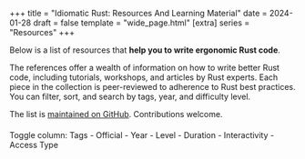 +++
title = "Idiomatic Rust: Resources And Learning Material"
date = 2024-01-28
draft = false
template = "wide_page.html"
[extra]
series = "Resources"
+++

Below is a list of resources that **help you to write ergonomic Rust code**.  

The references offer a wealth of information on how to write better Rust code,
including tutorials, workshops, and articles by Rust experts. Each piece in the
collection is peer-reviewed to adherence to Rust best practices.
You can filter, sort, and search by tags, year, and difficulty level.

The list is [maintained on GitHub](https://github.com/mre/idiomatic-rust). Contributions welcome.

<script src="https://ajax.googleapis.com/ajax/libs/jquery/3.7.1/jquery.min.js"></script>
<script src="//cdn.datatables.net/1.13.7/js/jquery.dataTables.min.js"></script>
<script>
    var data = [
  {
    "title": "Rust Anthology",
    "url": "https://github.com/brson/rust-anthology",
    "description": "The best short-form writing about Rust, collected.",
    "tags": [
      "anthology",
      "writing",
      "collection"
    ],
    "official": false,
    "year": 2018,
    "difficultyLevel": "all",
    "duration": null,
    "interactivityLevel": "low",
    "free": true,
    "category": "project"
  },
  {
    "title": "blessed.rs",
    "url": "https://blessed.rs",
    "description": "An unofficial guide to the Rust ecosystem. Suggestions for popular, well-maintained crates.",
    "tags": [
      "guide",
      "ecosystem",
      "crates"
    ],
    "official": false,
    "year": 2019,
    "difficultyLevel": "all",
    "duration": null,
    "interactivityLevel": "medium",
    "free": true,
    "category": "project"
  },
  {
    "title": "cheats.rs - Idiomatic Rust tips",
    "url": "https://cheats.rs",
    "description": "A list of quick tips to make your code more idiomatic.",
    "tags": [
      "tips",
      "idiomatic",
      "quick"
    ],
    "official": false,
    "year": 2020,
    "difficultyLevel": "all",
    "duration": null,
    "interactivityLevel": "low",
    "free": true,
    "category": "project"
  },
  {
    "title": "clippy",
    "url": "https://github.com/rust-lang/rust-clippy",
    "description": "A bunch of lints to catch common mistakes and improve your Rust code.",
    "tags": [
      "lints",
      "code-quality",
      "tool"
    ],
    "official": true,
    "year": 2015,
    "difficultyLevel": "all",
    "duration": null,
    "interactivityLevel": "low",
    "free": true,
    "category": "project"
  },
  {
    "title": "Patterns",
    "url": "https://rust-unofficial.github.io/patterns/",
    "description": "A catalogue of design patterns in Rust.",
    "tags": [
      "design-patterns",
      "catalogue",
      "best-practices"
    ],
    "official": false,
    "year": 2016,
    "difficultyLevel": "intermediate",
    "duration": null,
    "interactivityLevel": "low",
    "free": true,
    "category": "project"
  },
  {
    "title": "Elements of Rust",
    "url": "https://github.com/ferrous-systems/elements-of-rust",
    "description": "A collection of software engineering techniques for effectively expressing intent with Rust.",
    "tags": [
      "software-engineering",
      "techniques",
      "best-practices"
    ],
    "official": false,
    "year": 2019,
    "difficultyLevel": "advanced",
    "duration": null,
    "interactivityLevel": "medium",
    "free": true,
    "category": "project"
  },
  {
    "title": "Possible Rust",
    "url": "https://www.possiblerust.com/",
    "description": "A blog for intermediate Rust programmers exploring real-world code and design patterns.",
    "tags": [
      "blog",
      "intermediate",
      "design-patterns"
    ],
    "official": false,
    "year": 2020,
    "difficultyLevel": "intermediate",
    "duration": null,
    "interactivityLevel": "medium",
    "free": true,
    "category": "project"
  },
  {
    "title": "Rust API Guidelines",
    "url": "https://rust-lang.github.io/api-guidelines/",
    "description": "An extensive list of recommendations for idiomatic Rust APIs.",
    "tags": [
      "api",
      "guidelines",
      "best-practices"
    ],
    "official": true,
    "year": 2017,
    "difficultyLevel": "intermediate",
    "duration": null,
    "interactivityLevel": "low",
    "free": true,
    "category": "project"
  },
  {
    "title": "Rust by Example",
    "url": "https://doc.rust-lang.org/rust-by-example/",
    "description": "A community driven collection of example code which follow Rust best practices.",
    "tags": [
      "examples",
      "community",
      "best-practices"
    ],
    "official": false,
    "year": 2015,
    "difficultyLevel": "all",
    "duration": null,
    "interactivityLevel": "high",
    "free": true,
    "category": "project"
  },
  {
    "title": "Comprehensive Rust",
    "url": "https://github.com/google/comprehensive-rust",
    "description": "A four day Rust course developed by the Android team, covering all aspects of Rust.",
    "tags": [
      "course",
      "learning",
      "comprehensive"
    ],
    "official": true,
    "year": 2021,
    "difficultyLevel": "all",
    "duration": "4 days",
    "interactivityLevel": "high",
    "free": true,
    "category": "workshop"
  },
  {
    "title": "Build your own JIRA with Rust",
    "url": "https://github.com/LukeMathWalker/build-your-own-jira-with-rust/",
    "description": "A test-driven workshop to learn Rust by building your own JIRA clone!",
    "tags": [
      "test-driven",
      "project"
    ],
    "official": true,
    "year": 2020,
    "difficultyLevel": "intermediate",
    "duration": "variable",
    "interactivityLevel": "high",
    "free": true,
    "category": "workshop"
  },
  {
    "title": "Ferrous Systems Teaching Material",
    "url": "https://ferrous-systems.github.io/teaching-material/index.html",
    "description": "Free workshop material produced by Ferrous Systems for trainings.",
    "tags": [
      "material",
      "training"
    ],
    "official": true,
    "year": 2019,
    "difficultyLevel": "all",
    "duration": "3-4 days",
    "interactivityLevel": "medium",
    "free": true,
    "category": "workshop"
  },
  {
    "title": "PingCAP talent plan",
    "url": "https://github.com/pingcap/talent-plan",
    "description": "A series of training courses about writing distributed systems in Rust.",
    "tags": [
      "training",
      "distributed-systems",
      "course"
    ],
    "official": true,
    "year": 2018,
    "difficultyLevel": "advanced",
    "duration": "variable",
    "interactivityLevel": "high",
    "free": true,
    "category": "workshop"
  },
  {
    "title": "Procedural Macros Workshop",
    "url": "https://github.com/dtolnay/proc-macro-workshop",
    "description": "A selection of projects designed to learn to write Rust procedural macros.",
    "tags": [
      "macros",
      "coding"
    ],
    "official": true,
    "year": 2019,
    "difficultyLevel": "advanced",
    "duration": "variable",
    "interactivityLevel": "high",
    "free": true,
    "category": "workshop"
  },
  {
    "title": "rust-lang/rustlings",
    "url": "https://github.com/rust-lang/rustlings",
    "description": "Small exercises to get you used to reading and writing Rust code.",
    "tags": [
      "exercises",
      "learning",
      "beginner"
    ],
    "official": true,
    "year": 2018,
    "difficultyLevel": "beginner",
    "duration": "variable",
    "interactivityLevel": "high",
    "free": true,
    "category": "workshop"
  },
  {
    "title": "Rust Development at Sentry",
    "url": "https://develop.sentry.dev/rust/",
    "description": "A document containing useful resources for getting started with Rust and adhering to Sentry coding principles.",
    "tags": [
      "guide",
      "coding-principles",
      "development"
    ],
    "official": true,
    "year": 2020,
    "difficultyLevel": "intermediate",
    "duration": "variable",
    "interactivityLevel": "low",
    "free": true,
    "category": "workshop"
  },
  {
    "title": "Rust 101",
    "url": "https://101-rs.tweede.golf/",
    "description": "A Rust University course by tweede golf.",
    "tags": [
      "course",
      "university",
      "learning"
    ],
    "official": false,
    "year": 2019,
    "difficultyLevel": "beginner",
    "duration": "variable",
    "interactivityLevel": "medium",
    "free": true,
    "category": "workshop"
  },
  {
    "title": "Command Line Applications in Rust",
    "url": "https://rust-cli.github.io/book",
    "description": "A tutorial on how to write CLI apps in Rust, learning many aspects of the ecosystem.",
    "tags": [
      "tutorial",
      "cli",
      "ecosystem"
    ],
    "official": false,
    "year": 2024,
    "difficultyLevel": "all",
    "duration": "variable",
    "interactivityLevel": "medium",
    "free": true,
    "category": "book"
  },
  {
    "title": "Command-Line Rust",
    "url": "https://github.com/kyclark/command-line-rust",
    "description": "Learn the language by writing Rust versions of common Unix coreutils.",
    "tags": [
      "unix",
      "coreutils",
      "learning"
    ],
    "official": false,
    "year": 2022,
    "difficultyLevel": "intermediate",
    "duration": "variable",
    "interactivityLevel": "medium",
    "free": true,
    "category": "book"
  },
  {
    "title": "Discover the world of microcontrollers through Rust!",
    "url": "https://rust-embedded.github.io/discovery/",
    "description": "An introductory course on microcontroller-based embedded systems using Rust.",
    "tags": [
      "embedded-systems",
      "microcontroller",
      "course"
    ],
    "official": false,
    "year": 2023,
    "difficultyLevel": "beginner",
    "duration": "variable",
    "interactivityLevel": "high",
    "free": true,
    "category": "book"
  },
  {
    "title": "High Assurance Rust",
    "url": "https://highassurance.rs/",
    "description": "Developing secure and robust software, focusing on embedded-friendly data structures in Rust.",
    "tags": [
      "security",
      "robustness",
      "embedded"
    ],
    "official": false,
    "year": 2022,
    "difficultyLevel": "advanced",
    "duration": "variable",
    "interactivityLevel": "medium",
    "free": true,
    "category": "book"
  },
  {
    "title": "Rust Cookbook",
    "url": "https://github.com/rust-lang-nursery/rust-cookbook",
    "description": "Examples that demonstrate good practices to accomplish common programming tasks in Rust.",
    "tags": [
      "examples",
      "good-practices",
      "programming"
    ],
    "official": false,
    "year": 2021,
    "difficultyLevel": "intermediate",
    "duration": "variable",
    "interactivityLevel": "medium",
    "free": true,
    "category": "book"
  },
  {
    "title": "Rust for Rustaceans",
    "url": "https://nostarch.com/rust-rustaceans",
    "description": "Covers how to design reliable, idiomatic, and ergonomic Rust programs based on best principles.",
    "tags": [
      "design",
      "idiomatic",
      "ergonomic"
    ],
    "official": false,
    "year": 2021,
    "difficultyLevel": "advanced",
    "duration": "variable",
    "interactivityLevel": "low",
    "free": false,
    "category": "book"
  },
  {
    "title": "Programming Rust: Fast, Safe Systems Development",
    "url": "https://www.oreilly.com/library/view/programming-rust-2nd/9781492052586/",
    "description": "A comprehensive Rust Programming Guide that covers most of Rust's features in detail.",
    "tags": [
      "comprehensive",
      "features",
      "guide"
    ],
    "official": false,
    "year": 2021,
    "difficultyLevel": "all",
    "duration": "variable",
    "interactivityLevel": "low",
    "free": false,
    "category": "book"
  },
  {
    "title": "Rust Atomics and Locks",
    "url": "https://marabos.nl/atomics/",
    "description": "Helps Rust programmers of all levels gain a clear understanding of low-level concurrency.",
    "tags": [
      "concurrency",
      "low-level",
      "understanding"
    ],
    "official": false,
    "year": 2023,
    "difficultyLevel": "intermediate",
    "duration": "variable",
    "interactivityLevel": "medium",
    "free": true,
    "category": "book"
  },
  {
    "title": "Compile-Time Invariants in Rust",
    "url": "https://corrode.dev/blog/compile-time-invariants/",
    "description": "Shows how macros can be used to enforce invariants at compile-time.",
    "tags": [
      "macros",
      "invariants",
      "compile-time"
    ],
    "official": false,
    "year": 2023,
    "difficultyLevel": "advanced",
    "duration": "variable",
    "interactivityLevel": "low",
    "free": true,
    "category": "article"
  },
  {
    "title": "Aim For Immutability in Rust",
    "url": "https://corrode.dev/blog/immutability/",
    "description": "Explains why variables are immutable in Rust by default.",
    "tags": [
      "immutability",
      "variables",
      "rust-basics"
    ],
    "official": false,
    "year": 2023,
    "difficultyLevel": "beginner",
    "duration": "variable",
    "interactivityLevel": "low",
    "free": true,
    "category": "article"
  },
  {
    "title": "Naming Your Lifetimes",
    "url": "https://www.possiblerust.com/pattern/naming-your-lifetimes",
    "description": "Explains how using longer, declarative lifetime names can help to disambiguate which borrow is which.",
    "tags": [
      "lifetimes",
      "naming-conventions",
      "rust-patterns"
    ],
    "official": false,
    "year": 2021,
    "difficultyLevel": "intermediate",
    "duration": "variable",
    "interactivityLevel": "low",
    "free": true,
    "category": "article"
  },
  {
    "title": "Aiming for idiomatic Rust",
    "url": "https://web.archive.org/web/20221203043933/https://shane-o.dev/blog/aiming-for-idiomatic-rust",
    "description": "Discusses different ways to solve a popular coding puzzle, 'balanced brackets', in Rust.",
    "tags": [
      "coding-puzzle",
      "best-practices"
    ],
    "official": false,
    "year": 2021,
    "difficultyLevel": "intermediate",
    "duration": "variable",
    "interactivityLevel": "medium",
    "free": true,
    "category": "article"
  },
  {
    "title": "Wrapping errors in Rust",
    "url": "https://edgarluque.com/blog/wrapping-errors-in-rust",
    "description": "Wrapping 'reqwest::Error' and a custom error type as an enum to make library usage easier.",
    "tags": [
      "error-handling",
      "rust-tips",
      "programming"
    ],
    "official": false,
    "year": 2021,
    "difficultyLevel": "intermediate",
    "duration": "variable",
    "interactivityLevel": "medium",
    "free": true,
    "category": "article"
  },
  {
    "title": "Hexagonal architecture in Rust",
    "url": "https://alexis-lozano.com/hexagonal-architecture-in-rust-1/",
    "description": "Describes how to build a Rust service using domain driven design and a test-first approach.",
    "tags": [
      "architecture",
      "domain-driven-design",
      "rust-service"
    ],
    "official": false,
    "year": 2021,
    "difficultyLevel": "advanced",
    "duration": "variable",
    "interactivityLevel": "medium",
    "free": true,
    "category": "article"
  },
  {
    "title": "Context-preserving error handling",
    "url": "https://kazlauskas.me/entries/errors",
    "description": "Explains how to use crates like 'thiserror' in combination with 'map_err' to add context to errors.",
    "tags": [
      "error-handling",
      "crates",
      "rust-tips"
    ],
    "official": false,
    "year": 2020,
    "difficultyLevel": "intermediate",
    "duration": "variable",
    "interactivityLevel": "low",
    "free": true,
    "category": "article"
  },
  {
    "title": "Refactoring Rust Transpiled from C",
    "url": "https://immunant.com/blog/2020/09/transpiled_c_safety/",
    "description": "Describes how to lift a C-project that was automatically converted to unsafe Rust to safer, more idiomatic Rust.",
    "tags": [
      "refactoring",
      "transpiling",
      "c-to-rust"
    ],
    "official": false,
    "year": 2020,
    "difficultyLevel": "advanced",
    "duration": "variable",
    "interactivityLevel": "medium",
    "free": true,
    "category": "article"
  },
  {
    "title": "Learning Rust through open source and live code reviews",
    "url": "https://loige.co/learning-rust-through-open-source-and-live-code-reviews/",
    "description": "Covers patterns like 'FromStr' and exposing a CLI and a library in one crate.",
    "tags": [
      "open-source",
      "code-review",
      "rust-patterns"
    ],
    "official": false,
    "year": 2020,
    "difficultyLevel": "intermediate",
    "duration": "variable",
    "interactivityLevel": "medium",
    "free": true,
    "category": "article"
  },
  {
    "title": "Guide on how to write documentation for a Rust crate",
    "url": "https://blog.guillaume-gomez.fr/articles/2020-03-12+Guide+on+how+to+write+documentation+for+a+Rust+crate",
    "description": "Writing good documentation with rustdoc including many examples.",
    "tags": [
      "documentation",
      "rustdoc",
      "best-practices"
    ],
    "official": false,
    "year": 2020,
    "difficultyLevel": "all",
    "duration": "variable",
    "interactivityLevel": "medium",
    "free": true,
    "category": "article"
  },
  {
    "title": "Are out parameters idiomatic in Rust?",
    "url": "https://steveklabnik.com/writing/are-out-paramters-idiomatic-in-rust",
    "description": "Discusses the pros and cons of functions returning a value vs. modifying a parameter in-place.",
    "tags": [
      "functions",
      "parameters"
    ],
    "official": false,
    "year": 2020,
    "difficultyLevel": "intermediate",
    "duration": "variable",
    "interactivityLevel": "low",
    "free": true,
    "category": "article"
  },
  {
    "title": "Await a minute",
    "url": "https://docs.rs/dtolnay/0.0.3/dtolnay/macro._01__await_a_minute.html",
    "description": "Example code for moving from raw futures to async/await syntax to improve error handling.",
    "tags": [
      "async",
      "await",
      "error-handling"
    ],
    "official": false,
    "year": 2019,
    "difficultyLevel": "intermediate",
    "duration": "variable",
    "interactivityLevel": "medium",
    "free": true,
    "category": "article"
  },
  {
    "title": "Taking string arguments in Rust",
    "url": "http://xion.io/post/code/rust-string-args.html",
    "description": "Discussing how to avoid subtle issues with string handling and when to use 'str' vs 'String'.",
    "tags": [
      "strings",
      "arguments",
      "best-practices"
    ],
    "official": false,
    "year": 2019,
    "difficultyLevel": "beginner",
    "duration": "variable",
    "interactivityLevel": "low",
    "free": true,
    "category": "article"
  },
  {
    "title": "Rust Patterns: Enums Instead Of Booleans",
    "url": "http://blakesmith.me/2019/05/07/rust-patterns-enums-instead-of-booleans.html",
    "description": "Discusses how using enums instead of booleans can express intent more clearly in Rust.",
    "tags": [
      "enums",
      "booleans",
      "patterns"
    ],
    "official": false,
    "year": 2019,
    "difficultyLevel": "intermediate",
    "duration": "variable",
    "interactivityLevel": "medium",
    "free": true,
    "category": "article"
  },
  {
    "title": "Programming an ARM microcontroller in Rust at four different levels of abstraction",
    "url": "https://pramode.in/2018/02/20/programming-a-microcontroller-in-rust-at-four-levels-of-abstraction/",
    "description": "Demonstrates how Rust helps to move from low-level embedded code to high-level abstractions.",
    "tags": [
      "microcontroller",
      "arm",
      "abstraction"
    ],
    "official": false,
    "year": 2018,
    "difficultyLevel": "advanced",
    "duration": "variable",
    "interactivityLevel": "high",
    "free": true,
    "category": "article"
  },
  {
    "title": "Iteration patterns for Result & Option",
    "url": "http://xion.io/post/code/rust-iter-patterns.html",
    "description": "Explores how to filter and partition iterators of Result and Option types idiomatically.",
    "tags": [
      "iterators",
      "result",
      "option"
    ],
    "official": false,
    "year": 2017,
    "difficultyLevel": "intermediate",
    "duration": "variable",
    "interactivityLevel": "medium",
    "free": true,
    "category": "article"
  },
  {
    "title": "Lessons learned redesigning and refactoring a Rust Library",
    "url": "https://web.archive.org/web/20220126172949/https://blog.mgattozzi.dev/refactor-rust/",
    "description": "'RefCell', the builder pattern and more.",
    "tags": [
      "refactoring",
      "design-patterns",
      "library"
    ],
    "official": false,
    "year": 2017,
    "difficultyLevel": "advanced",
    "duration": "variable",
    "interactivityLevel": "medium",
    "free": true,
    "category": "article"
  },
  {
    "title": "Math with distances in Rust: safety and correctness across units",
    "url": "https://ferrisellis.com/content/rust-implementing-units-for-types/",
    "description": "How to create a system to cleanly and safely do arithmetic with lengths.",
    "tags": [
      "math",
      "safety",
      "type-system"
    ],
    "official": false,
    "year": 2017,
    "difficultyLevel": "intermediate",
    "duration": "variable",
    "interactivityLevel": "medium",
    "free": true,
    "category": "article"
  },
  {
    "title": "The balance between cost, useability and soundness in C bindings, and Rust-SDL2's release",
    "url": "https://web.archive.org/web/20190509123207/https://cobrand.github.io/rust/sdl2/2017/05/07/the-balance-between-soundness-cost-useability.html",
    "description": "Writing safe, sound, idiomatic libraries despite the limitations of the borrow checker.",
    "tags": [
      "c-bindings",
      "sdl2",
      "borrow-checker"
    ],
    "official": false,
    "year": 2017,
    "difficultyLevel": "advanced",
    "duration": "variable",
    "interactivityLevel": "medium",
    "free": true,
    "category": "article"
  },
  {
    "title": "Russian Dolls and clean Rust code",
    "url": "https://web.archive.org/web/20220126183049/https://blog.mgattozzi.dev/russian-dolls/",
    "description": "How to use the full power of 'Option' and 'Result' (especially 'and_then()' and 'unwrap_or()').",
    "tags": [
      "option",
      "result",
      "code-quality"
    ],
    "official": false,
    "year": 2016,
    "difficultyLevel": "intermediate",
    "duration": "variable",
    "interactivityLevel": "medium",
    "free": true,
    "category": "article"
  },
  {
    "title": "Elegant Library APIs in Rust",
    "url": "https://deterministic.space/elegant-apis-in-rust.html",
    "description": "Many helpful tips and tricks for writing libraries in Rust.",
    "tags": [
      "libraries",
      "api-design",
      "best-practices"
    ],
    "official": false,
    "year": 2016,
    "difficultyLevel": "intermediate",
    "duration": "variable",
    "interactivityLevel": "medium",
    "free": true,
    "category": "article"
  },
  {
    "title": "Teaching libraries through good documentation",
    "url": "https://deterministic.space/teaching-libraries.html",
    "description": "How to use the full power of Rust's documentation support (e.g. doc tests).",
    "tags": [
      "documentation",
      "libraries"
    ],
    "official": false,
    "year": 2016,
    "difficultyLevel": "intermediate",
    "duration": "variable",
    "interactivityLevel": "medium",
    "free": true,
    "category": "article"
  },
  {
    "title": "Pretty State Machine Patterns in Rust",
    "url": "https://hoverbear.org/2016/10/12/rust-state-machine-pattern/",
    "description": "How to represent a State Machine in an expressive and understandable way in Rust.",
    "tags": [
      "state-machine",
      "patterns"
    ],
    "official": false,
    "year": 2016,
    "difficultyLevel": "intermediate",
    "duration": "variable",
    "interactivityLevel": "medium",
    "free": true,
    "category": "article"
  },
  {
    "title": "Ripgrep Code Review",
    "url": "https://blog.mbrt.dev/posts/ripgrep/",
    "description": "An analysis of the popular 'ripgrep' tool's source code.",
    "tags": [
      "code-review",
      "ripgrep",
      "analysis"
    ],
    "official": false,
    "year": 2016,
    "difficultyLevel": "advanced",
    "duration": "variable",
    "interactivityLevel": "medium",
    "free": true,
    "category": "article"
  },
  {
    "title": "Rustic Bits",
    "url": "https://llogiq.github.io/2016/02/11/rustic.html",
    "description": "Small things that make for rustic code.",
    "tags": [
      "best-practices",
      "code-quality"
    ],
    "official": false,
    "year": 2016,
    "difficultyLevel": "beginner",
    "duration": "variable",
    "interactivityLevel": "low",
    "free": true,
    "category": "article"
  },
  {
    "title": "Convenient and idiomatic conversions in Rust",
    "url": "https://ricardomartins.cc/2016/08/03/convenient_and_idiomatic_conversions_in_rust",
    "description": "Explains 'From<T>', 'Into<T>', 'TryFrom<T>', 'TryInto<T>', 'AsRef<T>' and 'AsMut<T>' with practical examples.",
    "tags": [
      "conversions",
      "examples"
    ],
    "official": false,
    "year": 2016,
    "difficultyLevel": "intermediate",
    "duration": "variable",
    "interactivityLevel": "medium",
    "free": true,
    "category": "article"
  },
  {
    "title": "Idiomatic tree and graph like structures in Rust",
    "url": "https://rust-leipzig.github.io/architecture/2016/12/20/idiomatic-trees-in-rust/",
    "description": "Introduction to safe, dynamic, arena based tree structures without using lifetimes.",
    "tags": [
      "tree-structures",
      "graphs"
    ],
    "official": false,
    "year": 2016,
    "difficultyLevel": "advanced",
    "duration": "variable",
    "interactivityLevel": "medium",
    "free": true,
    "category": "article"
  },
  {
    "title": "Rust traits for developer friendly libraries",
    "url": "https://benashford.github.io/blog/2015/05/24/rust-traits-for-developer-friendly-libraries/",
    "description": "Thoughts about implementing good Rust libraries.",
    "tags": [
      "rust-traits",
      "libraries",
      "development"
    ],
    "official": false,
    "year": 2015,
    "difficultyLevel": "intermediate",
    "duration": "variable",
    "interactivityLevel": "low",
    "free": true,
    "category": "article"
  },
  {
    "title": "Error Handling in Rust",
    "url": "https://blog.burntsushi.net/rust-error-handling/",
    "description": "Understanding and handling errors in Rust in an idiomatic way.",
    "tags": [
      "error-handling"
    ],
    "official": false,
    "year": 2015,
    "difficultyLevel": "intermediate",
    "duration": "variable",
    "interactivityLevel": "medium",
    "free": true,
    "category": "article"
  },
  {
    "title": "Creating a Rust function that accepts String or &str",
    "url": "https://hermanradtke.com/2015/05/06/creating-a-rust-function-that-accepts-string-or-str.html",
    "description": "How to make calling your code both ergonomic and fast (zero-allocation).",
    "tags": [
      "functions",
      "string-handling"
    ],
    "official": false,
    "year": 2015,
    "difficultyLevel": "intermediate",
    "duration": "variable",
    "interactivityLevel": "medium",
    "free": true,
    "category": "article"
  },
  {
    "title": "Creating a Rust function that returns a &str or String",
    "url": "https://hermanradtke.com/2015/05/29/creating-a-rust-function-that-returns-string-or-str.html",
    "description": "How 'Into' and 'Cow' (Clone-on-write) work together to avoid allocations for string types.",
    "tags": [
      "functions",
      "string-handling"
    ],
    "official": false,
    "year": 2015,
    "difficultyLevel": "intermediate",
    "duration": "variable",
    "interactivityLevel": "medium",
    "free": true,
    "category": "article"
  },
  {
    "title": "Effectively Using Iterators In Rust",
    "url": "https://hermanradtke.com/2015/06/22/effectively-using-iterators-in-rust.html",
    "description": "Explanation of the 'Iter' and 'IntoIter' traits and how loops actually work in Rust.",
    "tags": [
      "iterators",
      "traits"
    ],
    "official": false,
    "year": 2015,
    "difficultyLevel": "intermediate",
    "duration": "variable",
    "interactivityLevel": "medium",
    "free": true,
    "category": "article"
  },
  {
    "title": "Strategies for solving 'cannot move out of' borrowing errors in Rust",
    "url": "https://hermanradtke.com/2015/06/09/strategies-for-solving-cannot-move-out-of-borrowing-errors-in-rust.html",
    "description": "Practical tips to help understand the borrow-checker and move semantics.",
    "tags": [
      "borrow-checker",
      "move-semantics"
    ],
    "official": false,
    "year": 2015,
    "difficultyLevel": "intermediate",
    "duration": "variable",
    "interactivityLevel": "medium",
    "free": true,
    "category": "article"
  },
  {
    "title": "Rayon: data parallelism in Rust",
    "url": "https://smallcultfollowing.com/babysteps/blog/2015/12/18/rayon-data-parallelism-in-rust/",
    "description": "Writing elegant parallel code in Rust.",
    "tags": [
      "parallelism",
      "rayon"
    ],
    "official": false,
    "year": 2015,
    "difficultyLevel": "advanced",
    "duration": "variable",
    "interactivityLevel": "medium",
    "free": true,
    "category": "article"
  },
  {
    "title": "Tricks of the Trait: Enabling Ergonomic Extractors",
    "url": "https://www.youtube.com/watch?v=7DOYtnCXucw",
    "description": "Rust Nation UK, Feb. 2023",
    "tags": [
      "traits",
      "ergonomics",
      "extractors"
    ],
    "official": false,
    "year": 2023,
    "difficultyLevel": "intermediate",
    "duration": "variable",
    "interactivityLevel": "low",
    "free": true,
    "category": "talk"
  },
  {
    "title": "Nine Rules for Elegant Rust Library APIs",
    "url": "https://www.youtube.com/watch?v=6-8-9ZV-2WQ",
    "description": "Seattle Rust Meetup, Sep. 2022",
    "tags": [
      "library-apis",
      "elegance"
    ],
    "official": false,
    "year": 2022,
    "difficultyLevel": "intermediate",
    "duration": "variable",
    "interactivityLevel": "low",
    "free": true,
    "category": "talk"
  },
  {
    "title": "Ergonomic APIs for hard problems",
    "url": "https://www.youtube.com/watch?v=Phk0C-kLlho",
    "description": "RustLab Conference, October 2022",
    "tags": [
      "apis",
      "ergonomics",
      "rust-conference"
    ],
    "official": false,
    "year": 2022,
    "difficultyLevel": "intermediate",
    "duration": "variable",
    "interactivityLevel": "low",
    "free": true,
    "category": "talk"
  },
  {
    "title": "Macros for a More Productive Rust",
    "url": "https://www.youtube.com/watch?v=dZiWkbnaQe8",
    "description": "RustConf 2020",
    "tags": [
      "macros",
      "productivity",
      "rustconf"
    ],
    "official": false,
    "year": 2020,
    "difficultyLevel": "intermediate",
    "duration": "variable",
    "interactivityLevel": "low",
    "free": true,
    "category": "talk"
  },
  {
    "title": "Making Rust Delightful",
    "url": "https://www.youtube.com/watch?v=YSEx8wtlPWc",
    "description": "RustCon Asia 2019",
    "tags": [
      "conference",
      "development"
    ],
    "official": false,
    "year": 2019,
    "difficultyLevel": "all",
    "duration": "variable",
    "interactivityLevel": "low",
    "free": true,
    "category": "talk"
  },
  {
    "title": "Idiomatic Rust - Writing Concise and Elegant Rust Code",
    "url": "https://www.youtube.com/watch?v=P2mooqNMxMs",
    "description": "FOSDEM 2018",
    "tags": [
      "fosdem"
    ],
    "official": false,
    "year": 2018,
    "difficultyLevel": "all",
    "duration": "variable",
    "interactivityLevel": "low",
    "free": true,
    "category": "talk"
  },
  {
    "title": "Idiomatic Rust Libraries",
    "url": "https://www.youtube.com/watch?v=0zOg8_B71gE",
    "description": "Rustfest Kiev",
    "tags": [
      "rust-libraries",
      "rustfest"
    ],
    "official": false,
    "year": 2017,
    "difficultyLevel": "intermediate",
    "duration": "variable",
    "interactivityLevel": "low",
    "free": true,
    "category": "talk"
  },
  {
    "title": "Preferred way of passing `Path`-like types around?",
    "url": "https://www.reddit.com/r/rust/comments/cekeq9/preferred_way_of_passing_pathlike_types_around/",
    "description": "A Reddit discussion on the best practices for passing `Path`-like types in Rust.",
    "tags": [
      "discussion",
      "path-types",
      "best-practices"
    ],
    "official": false,
    "year": 2020,
    "difficultyLevel": "intermediate",
    "duration": "variable",
    "interactivityLevel": "high",
    "free": true,
    "category": "forum"
  },
  {
    "title": "Which is more idiomatic? Functional, imperative or a mix?",
    "url": "https://users.rust-lang.org/t/which-is-more-idiomatic-functional-imperative-or-a-mix/11278",
    "description": "A discussion on Rust's users forum about the idiomatic way to write Rust code: functional, imperative, or a mix of both.",
    "tags": [
      "functional",
      "imperative",
      "coding-style"
    ],
    "official": false,
    "year": 2017,
    "difficultyLevel": "all",
    "duration": "variable",
    "interactivityLevel": "high",
    "free": true,
    "category": "forum"
  },
  {
    "title": "An idiomatic way to sum up values in a multidimensional Array",
    "url": "https://users.rust-lang.org/t/an-idiomatic-way-to-sum-up-values-in-a-multidimensional-array/9485",
    "description": "Forum discussion on idiomatic approaches to summing values in a multidimensional array in Rust.",
    "tags": [
      "arrays",
      "summing"
    ],
    "official": false,
    "year": 2017,
    "difficultyLevel": "intermediate",
    "duration": "variable",
    "interactivityLevel": "high",
    "free": true,
    "category": "forum"
  }
];

    // Formatting function for row details
    function format(d) {
        // `d` is the original data object for the row
        return (
            '<dl>' +
            '<dt></dt>' +
            '<dd>' +
            d.description +
            '</dd>' +
            '</dl>'
        );
    }

    function capitalizeFirstLetter(string) {
        return string.charAt(0).toUpperCase() + string.slice(1);
    }

    // Wait for dom content to be loaded with jquery
    $(document).ready(function () {
        const table = new DataTable('#data-table', {
            // Add dropdown filters for columns
            initComplete: function () {
                this.api()
                    .columns([1,7,9, 10])
                    .every(function () {
                        let column = this;
        
                        // Create select element
                        let select = document.createElement('select');
                        select.add(new Option(''));

                        // Add select element to the table header
                        $(column.header()).append(select);

        
                        // Apply listener for user change in value
                        select.addEventListener('change', function () {
                            var val = DataTable.util.escapeRegex(select.value);
        
                            column
                                .search(val ? '^' + val + '$' : '', true, false)
                                .draw();
                        });
        
                        // Add list of options
                        column.cells('', column[0]).render('display').sort().unique().each( function ( d, j ) { select.add(new Option(d)); });
                    });
            },
            paging: false,
            data: data,
            scrollCollapse: true,
            order: [[7, 'asc']],
            columns: [
                {
                    className: 'dt-control',
                    orderable: false,
                    data: null,
                    defaultContent: ''
                },
                {
                    data: 'category',
                    title: 'Category',
                    render: function (data, type, row) {
                        let symbol = data === 'article' ? '📝' : data === 'video' ? '📺' : data === 'guide' ? '📖' : data === 'forum' ? '💬' : data === 'talk' ? '🎤️': data === 'workshop' ? '🏋️' : data === 'project' ? '⚙'  : '📚';
                        return symbol + " " + capitalizeFirstLetter(data);
                    }
                },
                {
                    data: 'title',
                    title: 'Title',
                    render: function (data, type, row) {
                        return '<a target="_blank" rel="noopener noreferrer" href="' + row.url + '">' + row.title + '</a>';
                    }
                },
                {data: 'description', title: 'Description', visible: false},
                {
                    data: 'tags',
                    title: 'Tags',
                    // Format as `<code>` tags
                    render: function (data) {
                        return data.map((tag) => '<code style="margin:5px 0">' + tag + '</code>').join(' ');
                    },
                    visible: true
                },
                {data: 'official', title: 'Official', visible: false},
                {data: 'year', title: 'Year', visible: false},
                {
                    data: 'difficultyLevel',
                    title: 'Level',
                    // Render as emoji stars (beginner: 1, intermediate: 2, advanced: 3)
                    render (data) {
                        if (data === 'beginner' || data === 'all' || data === 'varied') {
                            return '⭐';
                        } else if (data === 'intermediate') {
                            return '⭐⭐';
                        } else if (data === 'advanced') {
                            return '⭐⭐⭐';
                        } else {
                            return data;
                        }
                    },

                },
                {data: 'duration', title: 'Duration', visible: false},
                {data: 'interactivityLevel', title: 'Interactivity',
                    render (data) {
                        if (data === 'low') {
                            return '⚙️';
                        } else if (data === 'medium') {
                            return '⚙️';
                        } else if (data === 'high') {
                            return '⚙️⚙️⚙️';
                        } else {
                            return data;
                        }
                    },
                },
                {
                   data: 'free',
                   title: 'Free',
                     render: function (data, type, row) {
                          return data ? '✅' : '❌';
                     }
                },
            ]
        });

        // Object to keep track of active filters
        var activeFilters = {};

        // Define a custom filtering function
        $.fn.dataTable.ext.search.push(function (settings, data, dataIndex) {
            // If no filters are active, show all rows
            if (Object.keys(activeFilters).length === 0) {
                return true;
            }

            // Get the tags for the current row (assuming they are in column 4)
            var tags = data[4];

            // All active filters must match
            return Object.keys(activeFilters).every(function (tag) {
                return tags.includes(tag);
            });
        });

        // Add event listener to code tags for toggling filter
        $('.dataTables_wrapper').on('click', 'code', function () {
            var tag = $(this).text();

            // Toggle the tag in active filters
            if (activeFilters[tag]) {
                delete activeFilters[tag];
                $('code').filter(function () {
                    return $(this).text().includes(tag);
                }).removeClass('active');
            } else {
                activeFilters[tag] = true;
                $('code').filter(function () {
                    return $(this).text().includes(tag);
                }).addClass('active');
            }

            if (Object.keys(activeFilters).length > 0) {
                /* set display: block to the reset button */
                $('.reset-filter').css('display', 'block');

            } else {
                /* set display: none to the reset button */
                $('.reset-filter').css('display', 'none');
            }

            // Trigger a redraw to apply the new filter
            table.draw();
        });

        // Add event listener for opening and closing details
        table.on('click', 'td.dt-control', function (e) {
            let tr = e.target.closest('tr');
            let row = table.row(tr);
        
            if (row.child.isShown()) {
                // This row is already open - close it
                row.child.hide();
            }
            else {
                // Open this row
                row.child(format(row.data())).show();
            }
        });

        // Reset all filters when clicking the reset button
        $('.reset-filter').on('click', function () {
            activeFilters = {};
            $('code').removeClass('active');
            $('.reset-filter').css('display', 'none');
            table.draw();
        });

        document.querySelectorAll('a.toggle-vis').forEach((el) => {
            el.addEventListener('click', function (e) {
                e.preventDefault();
        
                let columnIdx = e.target.getAttribute('data-column');
                let column = table.column(columnIdx);
        
                // Toggle the visibility
                column.visible(!column.visible());

                // Toggle the active class for the a.toggle-vis element
                e.target.classList.toggle('active');
            });
        });
    });

</script>


<div style="margin-bottom: 20px">
    <button class="reset-filter">Reset filters</button>
</div>

<div>
    Toggle column: 
    <a class="toggle-vis" data-column="4">Tags</a> - 
    <a class="toggle-vis" data-column="5">Official</a> - 
    <a class="toggle-vis" data-column="6">Year</a> - 
    <a class="toggle-vis" data-column="7">Level</a> - 
    <a class="toggle-vis" data-column="8">Duration</a> - 
    <a class="toggle-vis" data-column="9">Interactivity</a> - 
    <a class="toggle-vis" data-column="10">Access Type</a>
</div>

<table id="data-table" class="compact order-column hover stripe" style="width:100%">
</table>

<link rel="stylesheet" type="text/css" href="//cdn.datatables.net/1.13.7/css/jquery.dataTables.min.css" />

<style>
.dataTables_wrapper .dataTables_filter {
    margin: 20px 0 40px;
}

.dataTables_filter input[type="search"] {
    font-size: 18px;
    margin: 0 0 0 10px;
    padding: 8px;
    width: 350px;
    color: #111;
    border: 1px solid #111;
    background: rgb(255, 255, 255, 0.2);
}

.dataTables_wrapper code {
    cursor: pointer;
}

code {
    border-radius: 5px;
    padding: 5px;
    margin: 5px;
    font-size: 14px;
    font-family: monospace;
    color: #111;
    cursor: pointer;
}

code.active {
    color: white;
    background-color: #111;
}

.reset-filter {
    padding: 10px;
    display: none;
    margin-bottom: 20px;
    color: white;
    background-color: #111;
    border: none;
}

.toggle-vis.active {
    font-weight: bold;
}

/* If prefers color scheme is bright, change background color of code tags and filter input */
@media (prefers-color-scheme: dark) {

    .reset-filter {
        background-color: #ee3856;
    }

    /* border white with 20% opacity */
    .dataTables_filter input[type="search"] {
        border: 1px solid rgb(255, 255, 255, 0.6);
    }
}


</style>